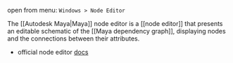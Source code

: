 open from menu: `Windows > Node Editor`

The [[Autodesk Maya|Maya]] node editor is a [[node editor]] that presents an editable schematic of the [[Maya dependency graph]], displaying nodes and the connections between their attributes.

- official node editor [docs](https://help.autodesk.com/view/MAYAUL/2024/ENU/?guid=GUID-23277302-6665-465F-8579-9BC734228F69)